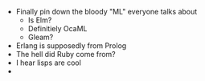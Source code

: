 
- Finally pin down the bloody "ML" everyone talks about
	- Is Elm?
	- Definitiely OcaML
	- Gleam?
- Erlang is supposedly from Prolog
- The hell did Ruby come from?
- I hear lisps are cool
- 